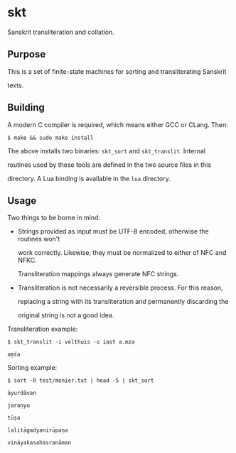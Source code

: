 # skt



Sanskrit transliteration and collation.





## Purpose



This is a set of finite-state machines for sorting and transliterating Sanskrit

texts.





## Building



A modern C compiler is required, which means either GCC or CLang. Then:



    $ make && sudo make install



The above installs two binaries: `skt_sort` and `skt_translit`. Internal

routines used by these tools are defined in the two source files in this

directory. A Lua binding is available in the `lua` directory.





## Usage



Two things to be borne in mind:

* Strings provided as input must be UTF-8 encoded, otherwise the routines won't

  work correctly. Likewise, they must be normalized to either of NFC and NFKC.

  Transliteration mappings always generate NFC strings.

* Transliteration is not necessarily a reversible process. For this reason,

  replacing a string with its transliteration and permanently discarding the

  original string is not a good idea.



Transliteration example:



    $ skt_translit -i velthuis -o iast a.mza

    aṃśa



Sorting example:



    $ sort -R test/monier.txt | head -5 | skt_sort

    āyurdāvan

    jaraṇyu

    tūṣa

    lalitāgadyanirūpaṇa

    vināyakasahasranāman

